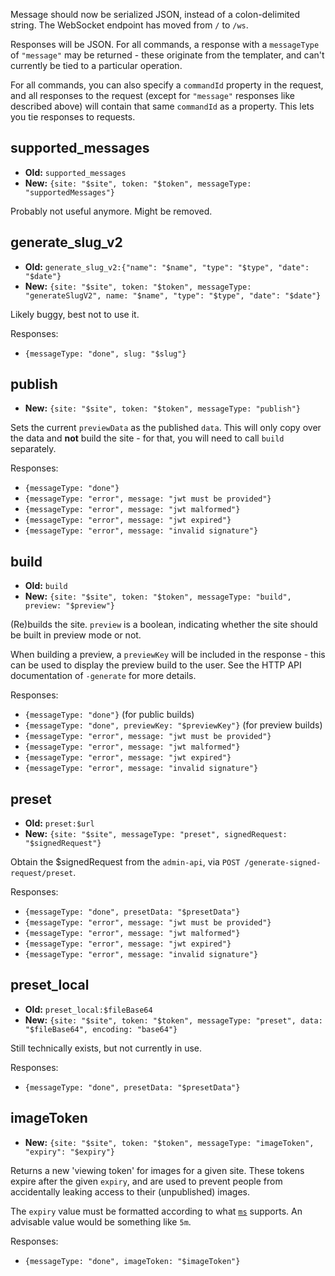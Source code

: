 Message should now be serialized JSON, instead of a colon-delimited string. The WebSocket endpoint has moved from `/` to `/ws`.

Responses will be JSON. For all commands, a response with a `messageType` of `"message"` may be returned - these originate from the templater, and can't currently be tied to a particular operation.

For all commands, you can also specify a `commandId` property in the request, and all responses to the request (except for `"message"` responses like described above) will contain that same `commandId` as a property. This lets you tie responses to requests.

## supported_messages

* __Old:__ `supported_messages`
* __New:__ `{site: "$site", token: "$token", messageType: "supportedMessages"}`

Probably not useful anymore. Might be removed.

## generate_slug_v2

* __Old:__ `generate_slug_v2:{"name": "$name", "type": "$type", "date": "$date"}`
* __New:__ `{site: "$site", token: "$token", messageType: "generateSlugV2", name: "$name", "type": "$type", "date": "$date"}`

Likely buggy, best not to use it.

Responses:

* `{messageType: "done", slug: "$slug"}`

## publish

* __New:__ `{site: "$site", token: "$token", messageType: "publish"}`

Sets the current `previewData` as the published `data`. This will only copy over the data and __not__ build the site - for that, you will need to call `build` separately.

Responses:

* `{messageType: "done"}`
* `{messageType: "error", message: "jwt must be provided"}`
* `{messageType: "error", message: "jwt malformed"}`
* `{messageType: "error", message: "jwt expired"}`
* `{messageType: "error", message: "invalid signature"}`

## build

* __Old:__ `build`
* __New:__ `{site: "$site", token: "$token", messageType: "build", preview: "$preview"}`

(Re)builds the site. `preview` is a boolean, indicating whether the site should be built in preview mode or not.

When building a preview, a `previewKey` will be included in the response - this can be used to display the preview build to the user. See the HTTP API documentation of `-generate` for more details.

Responses:

* `{messageType: "done"}` (for public builds)
* `{messageType: "done", previewKey: "$previewKey"}` (for preview builds)
* `{messageType: "error", message: "jwt must be provided"}`
* `{messageType: "error", message: "jwt malformed"}`
* `{messageType: "error", message: "jwt expired"}`
* `{messageType: "error", message: "invalid signature"}`

## preset

* __Old:__ `preset:$url`
* __New:__ `{site: "$site", messageType: "preset", signedRequest: "$signedRequest"}`

Obtain the $signedRequest from the `admin-api`, via `POST /generate-signed-request/preset`.

Responses:

* `{messageType: "done", presetData: "$presetData"}`
* `{messageType: "error", message: "jwt must be provided"}`
* `{messageType: "error", message: "jwt malformed"}`
* `{messageType: "error", message: "jwt expired"}`
* `{messageType: "error", message: "invalid signature"}`

## preset_local

* __Old:__ `preset_local:$fileBase64`
* __New:__ `{site: "$site", token: "$token", messageType: "preset", data: "$fileBase64", encoding: "base64"}`

Still technically exists, but not currently in use.

Responses:

* `{messageType: "done", presetData: "$presetData"}`

## imageToken

* __New:__ `{site: "$site", token: "$token", messageType: "imageToken", "expiry": "$expiry"}`

Returns a new 'viewing token' for images for a given site. These tokens expire after the given `expiry`, and are used to prevent people from accidentally leaking access to their (unpublished) images.

The `expiry` value must be formatted according to what [`ms`](https://www.npmjs.com/package/ms) supports. An advisable value would be something like `5m`.

Responses:

* `{messageType: "done", imageToken: "$imageToken"}`